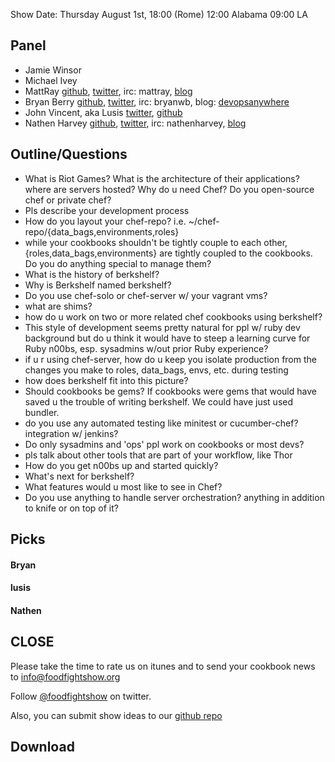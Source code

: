 Show Date:  Thursday August 1st, 18:00 (Rome) 12:00 Alabama 09:00 LA

Panel<a name="panel"></a>
-----

* Jamie Winsor
* Michael Ivey
* MattRay [github](http://github.com/mattray), [twitter](http://twitter.com/mattray), irc: mattray, [blog](http://www.leastresistance.net/)
* Bryan Berry [github](http://github.com/bryanwb), [twitter](http://twitter.com/bryanwb), irc: bryanwb, blog: [devopsanywhere](http://devopsanywhere.blogspot.com)
* John Vincent, aka Lusis [twitter](https://twitter.com/#!/lusis), [github](https://github.com/lusis)
* Nathen Harvey [github](http://github.com/nathenharvey), [twitter](http://twitter.com/nathenharvey), irc: nathenharvey, [blog](http://nathenharvey.com)


Outline/Questions
-----------------


* What is Riot Games? What is the architecture of their applications?
  where are servers hosted? Why do u need Chef? Do you open-source
  chef or private chef?
* Pls describe your development process
* How do you layout your chef-repo? i.e.
  ~/chef-repo/{data_bags,environments,roles}
* while your cookbooks shouldn't be tightly couple to each other,
  {roles,data_bags,environments} are tightly coupled to the cookbooks.
  Do you do anything special to manage them?
* What is the history of berkshelf?
* Why is Berkshelf named berkshelf?
* Do you use chef-solo or chef-server w/ your vagrant vms?
* what are shims?
* how do u work on two or more related chef cookbooks using berkshelf?
* This style of development seems pretty natural for ppl w/ ruby dev
  background but do u think it would have to steep a learning curve
  for Ruby n00bs, esp. sysadmins w/out prior Ruby experience?
* if u r using chef-server, how do u keep you isolate production from
  the changes you make to roles, data_bags, envs, etc. during testing
* how does berkshelf fit into this picture?
* Should cookbooks be gems? If cookbooks were gems that would have
  saved u the trouble of writing berkshelf. We could have just used bundler.
* do you use any automated testing like minitest or cucumber-chef?
  integration w/ jenkins?
* Do only sysadmins and 'ops' ppl work on cookbooks or most devs?
* pls talk about other tools that are part of your workflow, like Thor
* How do you get n00bs up and started quickly?
* What's next for berkshelf?
* What features would u most like to see in Chef?
* Do you use anything to handle server orchestration? anything in
  addition to knife or on top of it?



Picks<a name="picks"></a>
-----

#### Bryan  

#### lusis  

#### Nathen  



CLOSE
-----

Please take the time to rate us on itunes and to send your cookbook
news to info@foodfightshow.org

Follow [@foodfightshow](http://twitter.com/foodfightshow) on twitter.

Also, you can submit show ideas to our [github repo](https://github.com/foodfight/showz)



Download
--------
